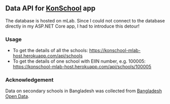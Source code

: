 ## Data API for [KonSchool](https://github.com/maacpiash/KonSchool) app

The database is hosted on mLab. Since I could not connect to the database directly in my ASP.NET Core app, I had to introduce this detour!

### Usage
- To get the details of all the schools: https://konschool-mlab-host.herokuapp.com/api/schools
- To get the details of one school with EIIN number, e.g. 100005: https://konschool-mlab-host.herokuapp.com/api/schools/100005

### Acknowledgement
Data on secondary schools in Bangladesh was collected from [Bangladesh Open Data](http://data.gov.bd).
